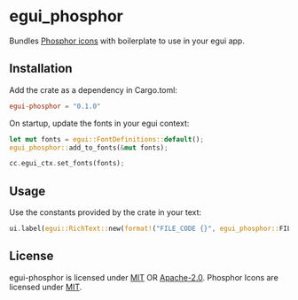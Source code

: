 # egui_phosphor

Bundles [Phosphor icons](https://phosphoricons.com/) with boilerplate to use in your egui app.

## Installation

Add the crate as a dependency in Cargo.toml:
```toml
egui-phosphor = "0.1.0"
```

On startup, update the fonts in your egui context:
```rust
let mut fonts = egui::FontDefinitions::default();
egui_phosphor::add_to_fonts(&mut fonts);

cc.egui_ctx.set_fonts(fonts);
```

## Usage

Use the constants provided by the crate in your text:
```rust
ui.label(egui::RichText::new(format!("FILE_CODE {}", egui_phosphor::FILE_CODE)).size(32.0));
```

## License

egui-phosphor is licensed under [MIT](LICENSE-MIT) OR [Apache-2.0](LICENSE-APACHE). Phosphor Icons are licensed under [MIT](https://github.com/phosphor-icons/web/blob/master/LICENSE).